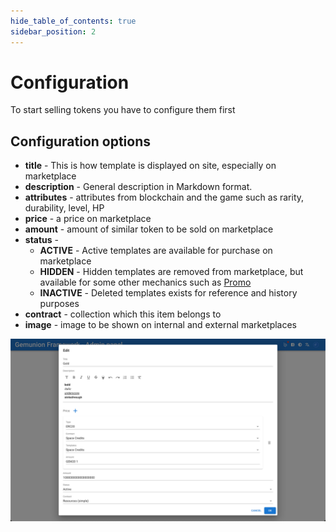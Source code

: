 ```yaml
---
hide_table_of_contents: true
sidebar_position: 2
---
```


# Configuration

To start selling tokens you have to configure them first

## Configuration options

- **title** - This is how template is displayed on site, especially on marketplace
- **description** - General description in Markdown format.
- **attributes** - attributes from blockchain and the game such as rarity, durability, level, HP
- **price** - a price on marketplace
- **amount** - amount of similar token to be sold on marketplace
- **status** -
  - **ACTIVE** - Active templates are available for purchase on marketplace
  - **HIDDEN** - Hidden templates are removed from marketplace, but available for some other mechanics such as [Promo](/admin/mechanics-simple/promo/)
  - **INACTIVE** - Deleted templates exists for reference and history purposes
- **contract** - collection which this item belongs to
- **image** - image to be shown on internal and external marketplaces

![ERC1155 template edit dialog](/img/admin/hierarchy/erc1155/template_edit_dialog.png)

